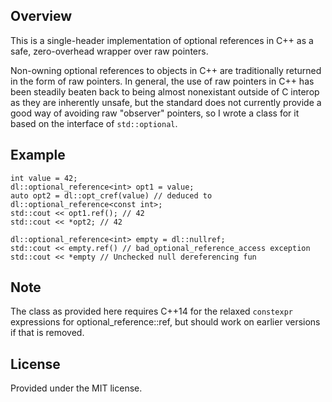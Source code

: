 Overview
---
This is a single-header implementation of optional references in C++ as a safe, zero-overhead wrapper over raw pointers.

Non-owning optional references to objects in C++ are traditionally returned in the form of raw pointers. In general, the use of raw pointers in C++ has been steadily beaten back to being almost nonexistant outside of C interop as they are inherently unsafe, but the standard does not currently provide a good way of avoiding raw "observer" pointers, so I wrote a class for it based on the interface of `std::optional`.

Example
---
```
int value = 42;
dl::optional_reference<int> opt1 = value;
auto opt2 = dl::opt_cref(value) // deduced to dl::optional_reference<const int>;
std::cout << opt1.ref(); // 42
std::cout << *opt2; // 42

dl::optional_reference<int> empty = dl::nullref;
std::cout << empty.ref() // bad_optional_reference_access exception
std::cout << *empty // Unchecked null dereferencing fun
```
Note
---
The class as provided here requires C++14 for the relaxed `constexpr` expressions for optional_reference::ref, but should work on earlier versions if that is removed.

License
---
Provided under the MIT license.

